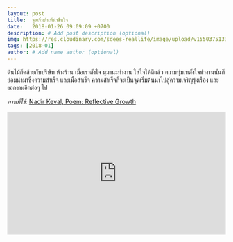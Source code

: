 ```yaml
---
layout: post
title:  จุดเริ่มต้นที่น่าชื่นใจ
date:   2018-01-26 09:09:09 +0700
description: # Add post description (optional)
img: https://res.cloudinary.com/sdees-reallife/image/upload/v1550375133/growth.jpg # Add image post (optional)
tags: [2018-01]
author: # Add name author (optional)
---
```

ต้นไม้ก็คล้ายกับบริษัท ห้างร้าน เมื่อเราตั้งใจ มุมานะทำงาน ใส่ใจให้ดีแล้ว ความทุ่มเทตั้งใจทำงานนั้นก็ย่อมนำมาซึ่งความสำเร็จ และเมื่อสำเร็จ ความสำเร็จก็จะเป็นจุดเริ่มต้นนำไปสู่ความเจริญรุ่งเรือง และ งอกงามอีกต่อๆ ไป

*ภาพที่ใช้:* [Nadir Keval, Poem: Reflective Growth](http://nadirkeval.com/poem-reflective-growth/)

<div style="position:relative;width:100%;height:0;padding-bottom:56.25%;">
<iframe style="width:100%;height:100%;position:absolute;top:0;left:0;" src="https://www.youtube.com/embed/Ees07MC_PRI" frameborder="0" allow="autoplay; encrypted-media" allowfullscreen>
</iframe>
</div>
